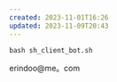 ```yaml
---  
created: 2023-11-01T16:26  
updated: 2023-11-09T20:43  
---  
```

  
```  
bash sh_client_bot.sh  
```  
erindoo@me。com